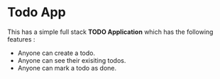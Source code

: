 # Todo App

This has a simple full stack **TODO Application** which has the following features : 

- Anyone can create a todo.
- Anyone can see their exisiting todos.
- Anyone can mark a todo as done.
